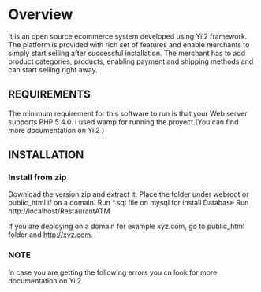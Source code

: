 Overview
================================

It is an open source ecommerce system developed using Yii2 framework. 
The platform is provided with rich set of features and enable merchants to simply start selling after successful installation. The merchant has to add
product categories, products, enabling payment and shipping methods and can start selling right away.  

REQUIREMENTS
------------

The minimum requirement for this software to run is that your Web server supports PHP 5.4.0.
I used wamp for running the proyect.(You can find more documentation on Yii2 )

INSTALLATION
------------

### Install from zip
 
Download the version zip and extract it. Place the folder under webroot or public_html if on a domain.
Run *.sql file on mysql for install Database
Run http://localhost/RestaurantATM

If you are deploying on a domain for example xyz.com, go to public_html folder and http://xyz.com.

### NOTE

In case you are getting the following errors 
you cn look for more documentation on Yii2
